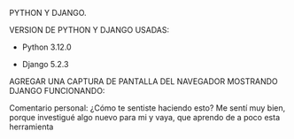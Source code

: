 PYTHON Y DJANGO.

VERSION DE PYTHON Y DJANGO USADAS:

* Python 3.12.0

* Django 5.2.3

AGREGAR UNA CAPTURA DE PANTALLA DEL NAVEGADOR MOSTRANDO DJANGO FUNCIONANDO:

Comentario personal: ¿Cómo te sentiste haciendo esto?
Me sentí muy bien, porque investigué algo nuevo para mi y vaya, que aprendo de a poco esta herramienta

